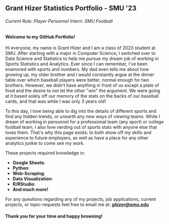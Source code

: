 ## Grant Hizer Statistics Portfolio - SMU '23
###### *Current Role: Player Personnel Intern: SMU Football*

#### Welcome to my GitHub Portfolio! 

Hi everyone, my name is Grant Hizer and I am a class of 2023 student at SMU. After starting with a major in Computer Science, I switched over to Data Science and Statistics to help me pursue my dream job of working in Sports Statistics and Analytics. Ever since I can remember, I've been enamored with sports and numbers. My dad even tells me about how growing up, my older brother and I would constantly argue at the dinner table over which baseball players were better, normal enough for two brothers. However, we didn't have anything in front of us except a plate of food and the desire to not let the other "win" the argument. We were going at it based solely off our memory of the stats on the backs of our baseball cards, and that was while I was only 3 years old!

To this day, I love being able to dig into the details of different sports and find any hidden trends, or unearth any new ways of viewing teams. While I dream of working in personnel for a professional team (any sport) or college football team, I also love nerding out of sports stats with anyone else that loves them. That's why this page exists: to both show off my skills and experience to future employers, as well as have a place for any other analytics junkie to come see my work.  

These projects required knowledge in:
- **Google Sheets**: 
- **Python**:
- **Web-Scraping**:
- **Data Visualization**:
- **R/RStudio**: 
- **And much more!**

For any questions regarding any of my projects, job applications, current projects, or topic-requests feel free to email me at:
  ***ghizer@smu.edu***



#### Thank you for your time and happy browsing!

<!---
GPHizerStats/GPHizerStats is a ✨ special ✨ repository because its `README.md` (this file) appears on your GitHub profile.
You can click the Preview link to take a look at your changes.
--->
